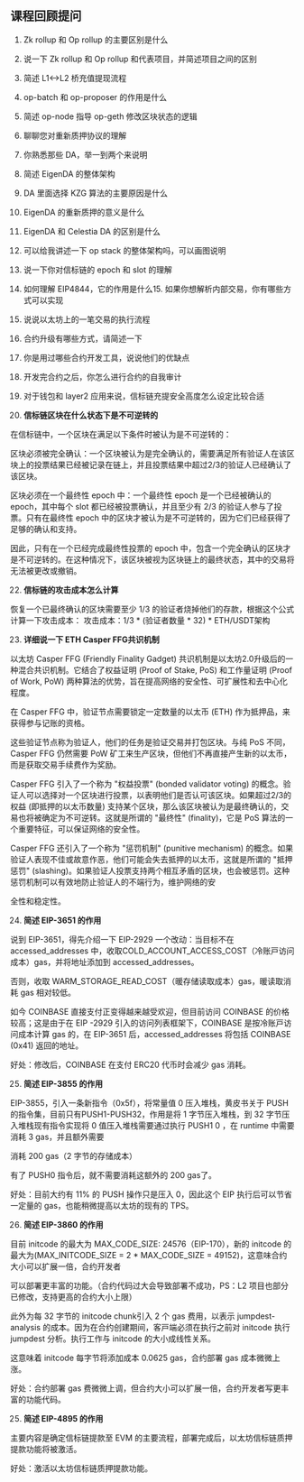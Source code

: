 ## 课程回顾提问 

1. Zk rollup 和 Op rollup 的主要区别是什么 
2. 说⼀下 Zk rollup 和 Op rollup 和代表项⽬，并简述项⽬之间的区别 

3. 简述 L1<->L2 桥充值提现流程 
4. op-batch 和 op-proposer 的作⽤是什么 
5. 简述 op-node 指导 op-geth 修改区块状态的逻辑 
6. 聊聊您对重新质押协议的理解 
7. 你熟悉那些 DA，举⼀到两个来说明 
8. 简述 EigenDA 的整体架构 
9. DA ⾥⾯选择 KZG 算法的主要原因是什么 
10. EigenDA 的重新质押的意义是什么 
11. EigenDA 和 Celestia DA 的区别是什么 
12. 可以给我讲述⼀下 op stack 的整体架构吗，可以画图说明 
13. 说⼀下你对信标链的 epoch 和 slot 的理解 
14. 如何理解 EIP4844，它的作⽤是什么15. 如果你想解析内部交易，你有哪些⽅式可以实现 
15. 说说以太坊上的⼀笔交易的执⾏流程 
16. 合约升级有哪些⽅式，请简述⼀下 
17. 你是⽤过哪些合约开发⼯具，说说他们的优缺点 
18. 开发完合约之后，你怎么进⾏合约的⾃我审计 
19. 对于钱包和 layer2 应⽤来说，信标链充提安全⾼度怎么设定⽐较合适 

21. **信标链区块在什么状态下是不可逆转的** 

在信标链中，⼀个区块在满⾜以下条件时被认为是不可逆转的： 

区块必须被完全确认：⼀个区块被认为是完全确认的，需要满⾜所有验证⼈在该区块上的投票结果已经被记录在链上，并且投票结果中超过2/3的验证⼈已经确认了该区块。 

区块必须在⼀个最终性 epoch 中：⼀个最终性 epoch 是⼀个已经被确认的 epoch，其中每个 slot 都已经被投票确认，并且⾄少有 2/3 的验证⼈参与了投票。只有在最终性 epoch 中的区块才被认为是不可逆转的，因为它们已经获得了⾜够的确认和⽀持。 

因此，只有在⼀个已经完成最终性投票的 epoch 中，包含⼀个完全确认的区块才是不可逆转的。在这种情况下，该区块被视为区块链上的最终状态，其中的交易将⽆法被更改或撤销。 

22. **信标链的攻击成本怎么计算** 

恢复⼀个已最终确认的区块需要⾄少 1/3 的验证者烧掉他们的存款，根据这个公式计算⼀下攻击成本： 攻击成本：1/3 * (验证者数量 * 32) * ETH/USDT架构 

23. **详细说⼀下 ETH Casper FFG共识机制** 

以太坊 Casper FFG (Friendly Finality Gadget) 共识机制是以太坊2.0升级后的⼀种混合共识机制。它结合了权益证明 (Proof of Stake, PoS) 和⼯作量证明 (Proof of Work, PoW) 两种算法的优势，旨在提⾼⽹络的安全性、可扩展性和去中⼼化程度。 

在 Casper FFG 中，验证节点需要锁定⼀定数量的以太币 (ETH) 作为抵押品，来获得参与记账的资格。 

这些验证节点称为验证⼈，他们的任务是验证交易并打包区块。与纯 PoS 不同，Casper FFG 仍然需要 PoW 矿⼯来⽣产区块，但他们不再直接产⽣新的以太币，⽽是获取交易⼿续费作为奖励。 

Casper FFG 引⼊了⼀个称为 "权益投票" (bonded validator voting) 的概念。验证⼈可以选择对⼀个区块进⾏投票，以表明他们是否认可该区块。如果超过2/3的权益 (即抵押的以太币数量) ⽀持某个区块，那么该区块被认为是最终确认的，交易也将被确定为不可逆转。这就是所谓的 "最终性" (finality)，它是 PoS 算法的⼀个重要特征，可以保证⽹络的安全性。 

Casper FFG 还引⼊了⼀个称为 "惩罚机制" (punitive mechanism) 的概念。如果验证⼈表现不佳或故意作恶，他们可能会失去抵押的以太币，这就是所谓的 "抵押惩罚" (slashing)。如果验证⼈投票⽀持两个相互⽭盾的区块，也会被惩罚。这种惩罚机制可以有效地防⽌验证⼈的不端⾏为，维护⽹络的安 

全性和稳定性。 

24. **简述 EIP-3651 的作⽤** 

说到 EIP-3651，得先介绍⼀下 EIP-2929 ⼀个改动：当⽬标不在 accessed_addresses 中，收取COLD_ACCOUNT_ACCESS_COST（冷账⼾访问成本）gas，并将地址添加到 accessed_addresses。 

否则，收取 WARM_STORAGE_READ_COST（暖存储读取成本）gas，暖读取消耗 gas 相对较低。 

如今 COINBASE 直接⽀付正变得越来越受欢迎，但⽬前访问 COINBASE 的价格较⾼；这是由于在 EIP -2929 引⼊的访问列表框架下，COINBASE 是按冷账⼾访问成本计算 gas 的，在 EIP-3651 后，accessed_addresses 将包括 COINBASE (0x41) 返回的地址。 

好处：修改后，COINBASE 在⽀付 ERC20 代币时会减少 gas 消耗。 

25. **简述 EIP-3855 的作⽤** 

EIP-3855，引⼊⼀条新指令（0x5f），将常量值 0 压⼊堆栈，⻩⽪书关于 PUSH 的指令集，⽬前只有PUSH1-PUSH32，作⽤是将 1 字节压⼊堆栈，到 32 字节压⼊堆栈现有指令实现将 0 值压⼊堆栈需要通过执⾏ PUSH1 0 ，在 runtime 中需要消耗 3 gas，并且额外需要 

消耗 200 gas（2 字节的存储成本） 

有了 PUSH0 指令后，就不需要消耗这额外的 200 gas了。 

好处：⽬前⼤约有 11% 的 PUSH 操作只是压⼊ 0，因此这个 EIP 执⾏后可以节省⼀定量的 gas，也能稍微提⾼以太坊的现有的 TPS。 

26. **简述 EIP-3860 的作⽤** 

⽬前 initcode 的最⼤为 MAX_CODE_SIZE: 24576（EIP-170），新的 initcode 的最⼤为(MAX_INITCODE_SIZE = 2 * MAX_CODE_SIZE = 49152)，这意味合约⼤⼩可以扩展⼀倍，合约开发者 

可以部署更丰富的功能。（合约代码过⼤会导致部署不成功，PS：L2 项⽬也部分已修改，⽀持更⾼的合约⼤⼩上限） 

此外为每 32 字节的 initcode chunk引⼊ 2 个 gas 费⽤，以表⽰ jumpdest-analysis 的成本。因为在合约创建期间，客⼾端必须在执⾏之前对 initcode 执⾏ jumpdest 分析。执⾏⼯作与 initcode 的⼤⼩成线性关系。 

这意味着 initcode 每字节将添加成本 0.0625 gas，合约部署 gas 成本微微上涨。 

好处：合约部署 gas 费微微上调，但合约⼤⼩可以扩展⼀倍，合约开发者写更丰富的功能代码。 

25. **简述 EIP-4895 的作⽤** 

主要内容是确定信标链提款⾄ EVM 的主要流程，部署完成后，以太坊信标链质押提款功能将被激活。 

好处：激活以太坊信标链质押提款功能。